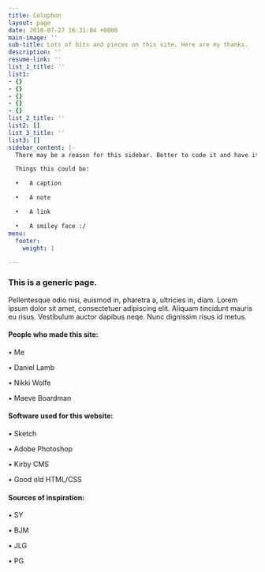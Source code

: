 ```yaml
---
title: Colophon
layout: page
date: 2018-07-27 16:31:04 +0000
main-image: ''
sub-title: Lots of bits and pieces on this site. Here are my thanks.
description: ''
resume-link: ''
list_1_title: ''
list1:
- {}
- {}
- {}
- {}
- {}
list_2_title: ''
list2: []
list_3_title: ''
list3: []
sidebar_content: |-
  There may be a reason for this sidebar. Better to code it and have it available than not code and not have it available.

  Things this could be:

  •   A caption

  •   A note

  •   A link

  •   A smiley face :/
menu:
  footer:
    weight: 1

---
```

### This is a generic page.

Pellentesque odio nisi, euismod in, pharetra a, ultricies in, diam. Lorem ipsum dolor sit amet, consectetuer adipiscing elit. Aliquam tincidunt mauris eu risus. Vestibulum auctor dapibus neqe. Nunc dignissim risus id metus.

#### People who made this site:

  •   Me

  •   Daniel Lamb

  •   Nikki Wolfe

  •   Maeve Boardman

#### Software used for this website:

  •   Sketch

  •   Adobe Photoshop

  •   Kirby CMS

  •   Good old HTML/CSS

#### Sources of inspiration:

  •   SY

  •   BJM

  •   JLG

  •   PG